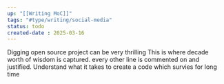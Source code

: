 ```yaml
---
up: "[[Writing MoC]]"
tags: "#type/writing/social-media"
status: todo
created-date : 2025-03-16
---
```


Digging open source project can be very thrilling 
This is where decade worth of wisdom is captured.
every other line is commented on and justified.
Understand what it takes to create a code which survies for long time